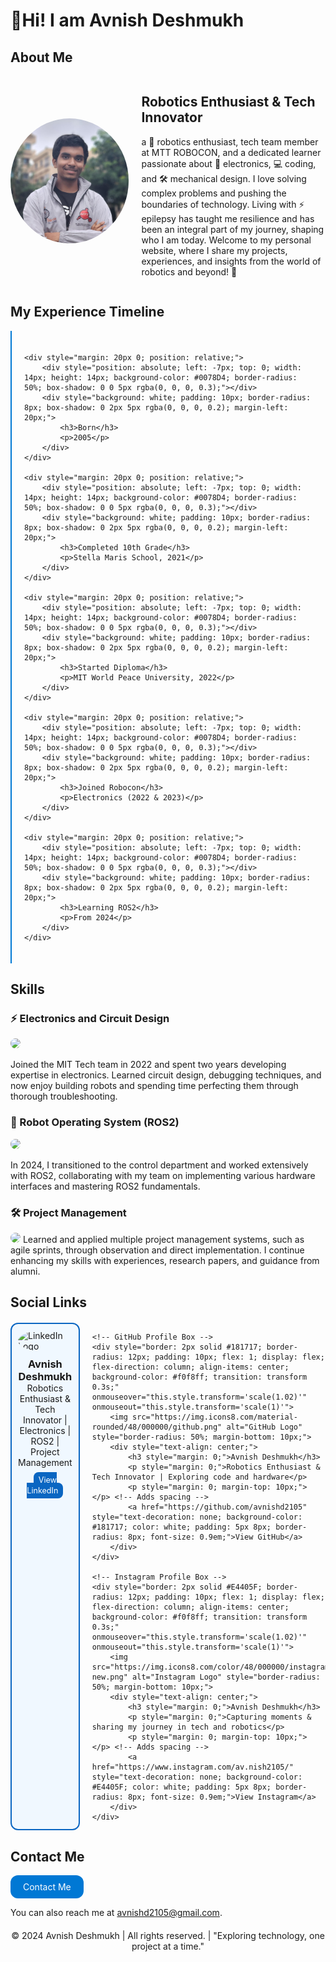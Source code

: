 # 👋Hi! I am Avnish Deshmukh

## About Me
<div style="display: flex; align-items: center;">
    <img src="./profile_picture.jpeg" alt="Profile Picture" style="border-radius: 50%; width: 200px; height: 200px; margin-right: 20px;">
    <div>
        <h2>Robotics Enthusiast & Tech Innovator</h2>
        <p>a 🤖 robotics enthusiast, tech team member at MTT ROBOCON, and a dedicated learner passionate about 🔧 electronics, 💻 coding, and 🛠️ mechanical design. I love solving complex problems and pushing the boundaries of technology. Living with ⚡ epilepsy has taught me resilience and has been an integral part of my journey, shaping who I am today. Welcome to my personal website, where I share my projects, experiences, and insights from the world of robotics and beyond! 🚀</p>
    </div>
</div>

## My Experience Timeline

<div style="position: relative; max-width: 600px; margin: auto; padding: 20px; border-left: 2px solid #0078D4;">

    <div style="margin: 20px 0; position: relative;">
        <div style="position: absolute; left: -7px; top: 0; width: 14px; height: 14px; background-color: #0078D4; border-radius: 50%; box-shadow: 0 0 5px rgba(0, 0, 0, 0.3);"></div>
        <div style="background: white; padding: 10px; border-radius: 8px; box-shadow: 0 2px 5px rgba(0, 0, 0, 0.2); margin-left: 20px;">
            <h3>Born</h3>
            <p>2005</p>
        </div>
    </div>
    
    <div style="margin: 20px 0; position: relative;">
        <div style="position: absolute; left: -7px; top: 0; width: 14px; height: 14px; background-color: #0078D4; border-radius: 50%; box-shadow: 0 0 5px rgba(0, 0, 0, 0.3);"></div>
        <div style="background: white; padding: 10px; border-radius: 8px; box-shadow: 0 2px 5px rgba(0, 0, 0, 0.2); margin-left: 20px;">
            <h3>Completed 10th Grade</h3>
            <p>Stella Maris School, 2021</p>
        </div>
    </div>
    
    <div style="margin: 20px 0; position: relative;">
        <div style="position: absolute; left: -7px; top: 0; width: 14px; height: 14px; background-color: #0078D4; border-radius: 50%; box-shadow: 0 0 5px rgba(0, 0, 0, 0.3);"></div>
        <div style="background: white; padding: 10px; border-radius: 8px; box-shadow: 0 2px 5px rgba(0, 0, 0, 0.2); margin-left: 20px;">
            <h3>Started Diploma</h3>
            <p>MIT World Peace University, 2022</p>
        </div>
    </div>
    
    <div style="margin: 20px 0; position: relative;">
        <div style="position: absolute; left: -7px; top: 0; width: 14px; height: 14px; background-color: #0078D4; border-radius: 50%; box-shadow: 0 0 5px rgba(0, 0, 0, 0.3);"></div>
        <div style="background: white; padding: 10px; border-radius: 8px; box-shadow: 0 2px 5px rgba(0, 0, 0, 0.2); margin-left: 20px;">
            <h3>Joined Robocon</h3>
            <p>Electronics (2022 & 2023)</p>
        </div>
    </div>
    
    <div style="margin: 20px 0; position: relative;">
        <div style="position: absolute; left: -7px; top: 0; width: 14px; height: 14px; background-color: #0078D4; border-radius: 50%; box-shadow: 0 0 5px rgba(0, 0, 0, 0.3);"></div>
        <div style="background: white; padding: 10px; border-radius: 8px; box-shadow: 0 2px 5px rgba(0, 0, 0, 0.2); margin-left: 20px;">
            <h3>Learning ROS2</h3>
            <p>From 2024</p>
        </div>
    </div>

</div>

## Skills

### ⚡ Electronics and Circuit Design
<img src="https://img.shields.io/badge/Electronics-FF6F00?style=for-the-badge&logo=arduino&logoColor=white" style="border-radius: 12px;">

Joined the MIT Tech team in 2022 and spent two years developing expertise in electronics. Learned circuit design, debugging techniques, and now enjoy building robots and spending time perfecting them through thorough troubleshooting.

### 🤖 Robot Operating System (ROS2)
<img src="https://img.shields.io/badge/ROS2-22314E?style=for-the-badge&logo=ros&logoColor=white" style="border-radius: 12px;">

In 2024, I transitioned to the control department and worked extensively with ROS2, collaborating with my team on implementing various hardware interfaces and mastering ROS2 fundamentals.

### 🛠️ Project Management

<img src="https://img.shields.io/badge/Project%20Management-0078D4?style=for-the-badge&logo=microsoftteams&logoColor=white" style="border-radius: 12px;">
Learned and applied multiple project management systems, such as agile sprints, through observation and direct implementation. I continue enhancing my skills with experiences, research papers, and guidance from alumni.

## Social Links
<div style="display: flex; justify-content: space-between; gap: 20px; margin-top: 20px;">
    <!-- LinkedIn Profile Box -->
    <div style="border: 2px solid #0A66C2; border-radius: 12px; padding: 10px; flex: 1; display: flex; flex-direction: column; align-items: center; background-color: #f0f8ff; transition: transform 0.3s;" onmouseover="this.style.transform='scale(1.02)'" onmouseout="this.style.transform='scale(1)'">
        <img src="https://img.icons8.com/color/48/000000/linkedin-circled.png" alt="LinkedIn Logo" style="border-radius: 50%; margin-bottom: 10px;">
        <div style="text-align: center;">
            <h3 style="margin: 0;">Avnish Deshmukh</h3>
            <p style="margin: 0;">Robotics Enthusiast & Tech Innovator | Electronics | ROS2 | Project Management</p>
            <p style="margin: 0; margin-top: 10px;"> </p> <!-- Adds spacing -->
            <a href="https://www.linkedin.com/in/avnish-deshmukh" style="text-decoration: none; background-color: #0A66C2; color: white; padding: 5px 8px; border-radius: 8px; font-size: 0.9em;">View LinkedIn</a>
        </div>
    </div>

    <!-- GitHub Profile Box -->
    <div style="border: 2px solid #181717; border-radius: 12px; padding: 10px; flex: 1; display: flex; flex-direction: column; align-items: center; background-color: #f0f8ff; transition: transform 0.3s;" onmouseover="this.style.transform='scale(1.02)'" onmouseout="this.style.transform='scale(1)'">
        <img src="https://img.icons8.com/material-rounded/48/000000/github.png" alt="GitHub Logo" style="border-radius: 50%; margin-bottom: 10px;">
        <div style="text-align: center;">
            <h3 style="margin: 0;">Avnish Deshmukh</h3>
            <p style="margin: 0;">Robotics Enthusiast & Tech Innovator | Exploring code and hardware</p>
            <p style="margin: 0; margin-top: 10px;"> </p> <!-- Adds spacing -->
            <a href="https://github.com/avnishd2105" style="text-decoration: none; background-color: #181717; color: white; padding: 5px 8px; border-radius: 8px; font-size: 0.9em;">View GitHub</a>
        </div>
    </div>

    <!-- Instagram Profile Box -->
    <div style="border: 2px solid #E4405F; border-radius: 12px; padding: 10px; flex: 1; display: flex; flex-direction: column; align-items: center; background-color: #f0f8ff; transition: transform 0.3s;" onmouseover="this.style.transform='scale(1.02)'" onmouseout="this.style.transform='scale(1)'">
        <img src="https://img.icons8.com/color/48/000000/instagram-new.png" alt="Instagram Logo" style="border-radius: 50%; margin-bottom: 10px;">
        <div style="text-align: center;">
            <h3 style="margin: 0;">Avnish Deshmukh</h3>
            <p style="margin: 0;">Capturing moments & sharing my journey in tech and robotics</p>
            <p style="margin: 0; margin-top: 10px;"> </p> <!-- Adds spacing -->
            <a href="https://www.instagram.com/av.nish2105/" style="text-decoration: none; background-color: #E4405F; color: white; padding: 5px 8px; border-radius: 8px; font-size: 0.9em;">View Instagram</a>
        </div>
    </div>
</div>

<style>
    .contact-button {
        display: inline-block;
        border-radius: 12px;
        background-color: #0078D4; /* Button color */
        color: white; /* Text color */
        text-decoration: none; /* Remove underline from link */
        padding: 10px 20px; /* Padding for the button */
        transition: background-color 0.3s, transform 0.3s; /* Transition effects */
    }

    .contact-button:hover {
        background-color: #005999; /* Darker shade for hover */
        transform: scale(1.05); /* Slightly increase size on hover */
    }
</style>

## Contact Me
<a class="contact-button" href="mailto:avnishd2105@gmail.com">
    Contact Me
</a>

You can also reach me at [avnishd2105@gmail.com](mailto:avnishd2105@gmail.com).

<footer style="text-align: center; margin-top: 20px;">
    © 2024 Avnish Deshmukh | All rights reserved. | "Exploring technology, one project at a time."
</footer>

